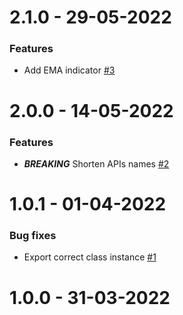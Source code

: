 2.1.0 - 29-05-2022
===================
### Features
* Add EMA indicator [#3](https://github.com/Reiryoku-Technologies/Mida-Tulipan/pull/3)

2.0.0 - 14-05-2022
===================
### Features
* **_BREAKING_** Shorten APIs names [#2](https://github.com/Reiryoku-Technologies/Mida-Tulipan/pull/2)

1.0.1 - 01-04-2022
===================
### Bug fixes
* Export correct class instance [#1](https://github.com/Reiryoku-Technologies/Mida-Tulipan/pull/1)

1.0.0 - 31-03-2022
===================
